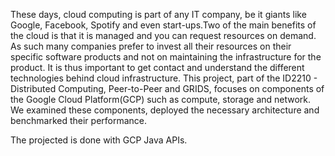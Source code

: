 These days, cloud computing is part of any IT company, be it giants like Google, Facebook, Spotify and even start-ups.Two of the main benefits of the cloud is that it is managed and you can request resources on demand. As such many companies prefer to invest all their resources on their specific software products and not on maintaining the infrastructure for the product. 
It is thus important to get contact and understand the different technologies behind cloud infrastructure. This project, part of the ID2210 - Distributed Computing, Peer-to-Peer and GRIDS, focuses on components of the Google Cloud Platform(GCP) such as compute, storage and network. We examined these components, deployed the necessary architecture and benchmarked their performance.

The projected is done with GCP Java APIs.
